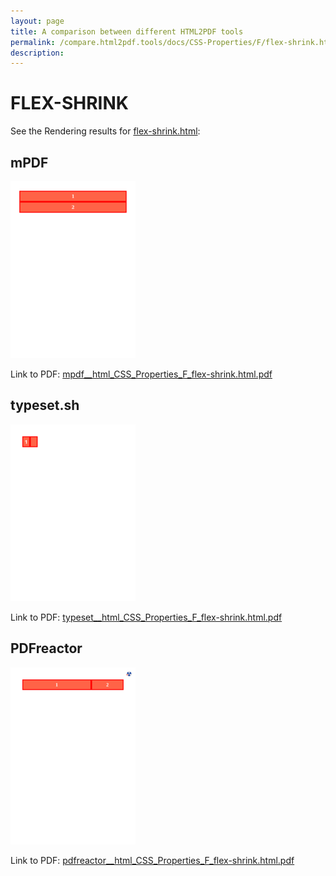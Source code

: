 ```yaml
---
layout: page
title: A comparison between different HTML2PDF tools
permalink: /compare.html2pdf.tools/docs/CSS-Properties/F/flex-shrink.html
description: 
---
```


# FLEX-SHRINK

See the Rendering results for [flex-shrink.html](/html/CSS%20Properties/F/flex-shrink.html):

## mPDF
![](mpdf__html_CSS_Properties_F_flex-shrink.html.png) 

Link to PDF: [mpdf__html_CSS_Properties_F_flex-shrink.html.pdf](mpdf__html_CSS_Properties_F_flex-shrink.html.pdf)

## typeset.sh
![](typeset__html_CSS_Properties_F_flex-shrink.html.png) 

Link to PDF: [typeset__html_CSS_Properties_F_flex-shrink.html.pdf](typeset__html_CSS_Properties_F_flex-shrink.html.pdf)

## PDFreactor
![](pdfreactor__html_CSS_Properties_F_flex-shrink.html.png) 

Link to PDF: [pdfreactor__html_CSS_Properties_F_flex-shrink.html.pdf](pdfreactor__html_CSS_Properties_F_flex-shrink.html.pdf)

